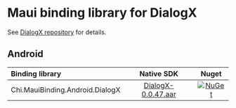 # Maui binding library for DialogX

See [DialogX repository](https://github.com/kongzue/DialogX) for details.

## Android

| Binding library | Native SDK | Nuget |
|:-| :-: | :-: |
|Chi.MauiBinding.Android.DialogX| [DialogX-0.0.47.aar](https://jitpack.io/#kongzue/DialogX)| [![NuGet](https://buildstats.info/nuget/Chi.MauiBinding.Android.DialogX?includePreReleases=false)](https://www.nuget.org/packages/Chi.MauiBinding.Android.DialogX/ "Download Chi.MauiBinding.Android.DialogX from NuGet.org") |
